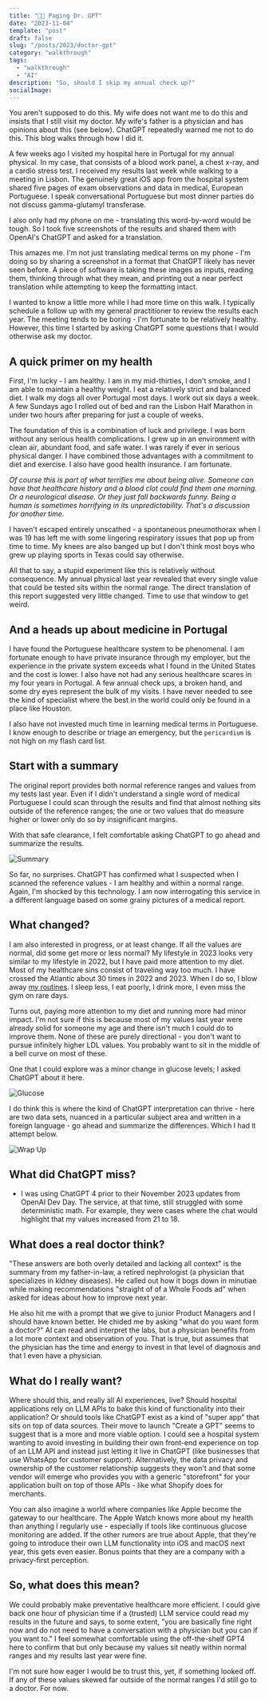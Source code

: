 ```yaml
---
title: "🤖🏥 Paging Dr. GPT"
date: "2023-11-04"
template: "post"
draft: false
slug: "/posts/2023/doctor-gpt"
category: "walkthrough"
tags:
  - "walkthrough"
  - "AI"
description: "So, should I skip my annual check up?"
socialImage:
---
```


You aren't supposed to do this. My wife does not want me to do this and insists that I still visit my doctor. My wife's father is a physician and has opinions about this (see below). ChatGPT repeatedly warned me not to do this. This blog walks through how I did it.

A few weeks ago I visited my hospital here in Portugal for my annual physical. In my case, that consists of a blood work panel, a chest x-ray, and a cardio stress test. I received my results last week while walking to a meeting in Lisbon. The genuinely great iOS app from the hospital system shared five pages of exam observations and data in medical, European Portuguese. I speak conversational Portuguese but most dinner parties do not discuss gamma-glutamyl transferase.

I also only had my phone on me - translating this word-by-word would be tough. So I took five screenshots of the results and shared them with OpenAI's ChatGPT and asked for a translation.

This amazes me. I'm not just translating medical terms on my phone - I'm doing so by sharing a screenshot in a format that ChatGPT likely has never seen before. A piece of software is taking these images as inputs, reading them, thinking through what they mean, and printing out a near perfect translation while attempting to keep the formatting intact.

I wanted to know a little more while I had more time on this walk. I typically schedule a follow up with my general practitioner to review the results each year. The meeting tends to be boring - I'm fortunate to be relatively healthy. However, this time I started by asking ChatGPT some questions that I would otherwise ask my doctor.

## A quick primer on my health

First, I'm lucky - I am healthy. I am in my mid-thirties, I don't smoke, and I am able to maintain a healthy weight. I eat a relatively strict and balanced diet. I walk my dogs all over Portugal most days. I work out six days a week. A few Sundays ago I rolled out of bed and ran the Lisbon Half Marathon in under two hours after preparing for just a couple of weeks.

The foundation of this is a combination of luck and privilege. I was born without any serious health complications. I grew up in an environment with clean air, abundant food, and safe water. I was rarely if ever in serious physical danger. I have combined those advantages with a commitment to diet and exercise. I also have good health insurance. I am fortunate.

_Of course this is part of what terrifies me about being alive. Someone can have that healthcare history and a blood clot could find them one morning. Or a neurological disease. Or they just fall backwards funny. Being a human is sometimes horrifying in its unpredictability. That's a discussion for another time._

I haven't escaped entirely unscathed - a spontaneous pneumothorax when I was 19 has left me with some lingering respiratory issues that pop up from time to time. My knees are also banged up but I don't think most boys who grew up playing sports in Texas could say otherwise.

All that to say, a stupid experiment like this is relatively without consequence. My annual physical last year revealed that every single value that could be tested sits within the normal range. The direct translation of this report suggested very little changed. Time to use that window to get weird.

## And a heads up about medicine in Portugal

I have found the Portuguese healthcare system to be phenomenal. I am fortunate enough to have private insurance through my employer, but the experience in the private system exceeds what I found in the United States and the cost is lower. I also have not had any serious healthcare scares in my four years in Portugal. A few annual check ups, a broken hand, and some dry eyes represent the bulk of my visits. I have never needed to see the kind of specialist where the best in the world could only be found in a place like Houston.

I also have not invested much time in learning medical terms in Portuguese. I know enough to describe or triage an emergency, but the `pericardium` is not high on my flash card list.

## Start with a summary

The original report provides both normal reference ranges and values from my tests last year. Even if I didn't understand a single word of medical Portuguese I could scan through the results and find that almost nothing sits outside of the reference ranges; the one or two values that do measure higher or lower only do so by insignificant margins.

With that safe clearance, I felt comfortable asking ChatGPT to go ahead and summarize the results.

![Summary](https://imagedelivery.net/BO71HffCLgVKrpfgjL7r7Q/df59e002-f6fb-453b-288d-8272ec450c00/public)

So far, no surprises. ChatGPT has confirmed what I suspected when I scanned the reference values - I am healthy and within a normal range. Again, I'm shocked by this technology. I am now interrogating this service in a different language based on some grainy pictures of a medical report.

## What changed?

I am also interested in progress, or at least change. If all the values are normal, did some get more or less normal? My lifestyle in 2023 looks very similar to my lifestyle in 2022, but I have paid more attention to my diet. Most of my healthcare sins consist of traveling way too much. I have crossed the Atlantic about 30 times in 2022 and 2023. When I do so, I blow away [my routines](https://blog.samrhea.com/posts/2023/habits-q2). I sleep less, I eat poorly, I drink more, I even miss the gym on rare days.

Turns out, paying more attention to my diet and running more had minor impact. I'm not sure if this is because most of my values last year were already solid for someone my age and there isn't much I could do to improve them. None of these are purely directional - you don't want to pursue infinitely higher LDL values. You probably want to sit in the middle of a bell curve on most of these.

One that I could explore was a minor change in glucose levels; I asked ChatGPT about it here.

![Glucose](https://imagedelivery.net/BO71HffCLgVKrpfgjL7r7Q/8dc18381-0c74-482c-7841-5903d270c200/public)

I do think this is where the kind of ChatGPT interpretation can thrive - here are two data sets, nuanced in a particular subject area and written in a foreign language - go ahead and summarize the differences. Which I had it attempt below.

![Wrap Up](https://imagedelivery.net/BO71HffCLgVKrpfgjL7r7Q/f0488820-9b3b-4324-cd04-024d4a44b200/public)

## What did ChatGPT miss?

* I was using ChatGPT 4 prior to their November 2023 updates from OpenAI Dev Day. The service, at that time, still struggled with some deterministic math. For example, they were cases where the chat would highlight that my values increased from 21 to 18.

## What does a real doctor think?

"These answers are both overly detailed and lacking all context" is the summary from my father-in-law, a retired nephrologist (a physician that specializes in kidney diseases). He called out how it bogs down in minutiae while making recommendations "straight of of a Whole Foods ad" when asked for ideas about how to improve next year.

He also hit me with a prompt that we give to junior Product Managers and I should have known better. He chided me by asking "what do you want form a doctor?" AI can read and interpret the labs, but a physician benefits from a lot more context and observation of you. That is true, but assumes that the physician has the time and energy to invest in that level of diagnosis and that I even have a physician.

## What do I really want?

Where should this, and really all AI experiences, live? Should hospital applications rely on LLM APIs to bake this kind of functionality into their application? Or should tools like ChatGPT exist as a kind of "super app" that sits on top of data sources. Their move to launch "Create a GPT" seems to suggest that is a more and more viable option. I could see a hospital system wanting to avoid investing in building their own front-end experience on top of an LLM API and instead just letting it live in ChatGPT (like businesses that use WhatsApp for customer support). Alternatively, the data privacy and ownership of the customer relationship suggests they won't and that some vendor will emerge who provides you with a generic "storefront" for your application built on top of those APIs - like what Shopify does for merchants.

You can also imagine a world where companies like Apple become the gateway to our healthcare. The Apple Watch knows more about my health than anything I regularly use - especially if tools like continuous glucose monitoring are added. If the other rumors are true about Apple, that they're going to introduce their own LLM functionality into iOS and macOS next year, this gets even easier. Bonus points that they are a company with a privacy-first perception.

## So, what does this mean?

We could probably make preventative healthcare more efficient. I could give back one hour of physician time if a (trusted) LLM service could read my results in the future and says, to some extent, "you are basically fine right now and do not need to have a conversation with a physician but you can if you want to." I feel somewhat comfortable using the off-the-shelf GPT4 here to confirm that but only because my values sit neatly within normal ranges and my results last year were fine.

I'm not sure how eager I would be to trust this, yet, if something looked off. If any of these values skewed far outside of the normal ranges I'd still go to a doctor. For now.